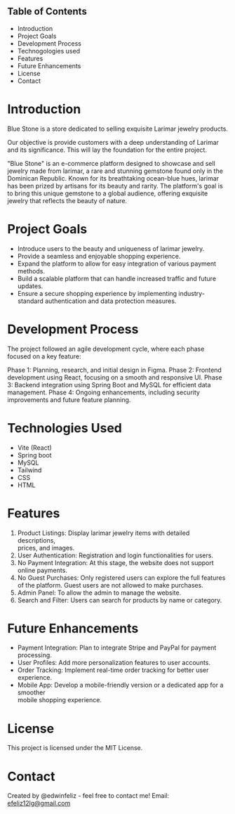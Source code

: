 ## Table of Contents
- Introduction
- Project Goals
- Development Process
- Technogologies used
- Features
- Future Enhancements
- License
- Contact

# Introduction

Blue Stone is a store dedicated to selling exquisite Larimar jewelry products.

Our objective is provide customers with a deep understanding of Larimar and its significance. This will lay the foundation for the entire project. 

"Blue Stone" is an e-commerce platform designed to showcase and sell jewelry made from larimar, a rare and stunning gemstone found only in the Dominican Republic. Known for its breathtaking ocean-blue hues, larimar has been prized by artisans for its beauty and rarity. The platform's goal is to bring this unique gemstone to a global audience, offering exquisite jewelry that reflects the beauty of nature.

# Project Goals
   * Introduce users to the beauty and uniqueness of larimar jewelry.
   * Provide a seamless and enjoyable shopping experience.
   * Expand the platform to allow for easy integration of various payment methods.
   * Build a scalable platform that can handle increased traffic and future updates.
   * Ensure a secure shopping experience by implementing industry-standard 
     authentication and data protection measures.


# Development Process
The project followed an agile development cycle, where each phase focused on a key feature:

Phase 1: Planning, research, and initial design in Figma.
Phase 2: Frontend development using React, focusing on a smooth and responsive UI.
Phase 3: Backend integration using Spring Boot and MySQL for efficient data management.
Phase 4: Ongoing enhancements, including security improvements and future feature planning.

# Technologies Used

   - Vite (React)
   - Spring boot
   - MySQL
   - Tailwind
   - CSS
   - HTML

# Features
1. Product Listings: Display larimar jewelry items with detailed descriptions,    
   prices, and images.
2. User Authentication: Registration and login functionalities for users.
3. No Payment Integration: At this stage, the website does not support online 
   payments.
4. No Guest Purchases: Only registered users can explore the full features of the 
   platform. Guest users are not allowed to make purchases.
5. Admin Panel: To allow the admin to manage the website.
6. Search and Filter: Users can search for products by name or category.

# Future Enhancements
* Payment Integration: Plan to integrate Stripe and PayPal for payment processing.
* User Profiles: Add more personalization features to user accounts.
* Order Tracking: Implement real-time order tracking for better user experience.
* Mobile App: Develop a mobile-friendly version or a dedicated app for a smoother   
  mobile shopping experience.

# License
This project is licensed under the MIT License.

# Contact
Created by @edwinfeliz - feel free to contact me!
Email: efeliz12lg@gmail.com

